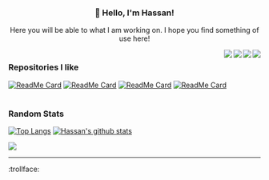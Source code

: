 <h3 align="center">👋 Hello, I'm Hassan!</h3>
<p align="center">Here you will be able to what I am working on. I hope you find something of use here!</p>

<a href="mailto:hassanjaved186@gmail.com"><img src="https://img.shields.io/badge/Gmail-D14836?style=for-the-badge&logo=gmail&logoColor=white" align=right></a><a href="https://www.linkedin.com/in/hassanjaved186/"><img src="https://img.shields.io/badge/LinkedIn-0077B5?style=for-the-badge&logo=linkedin&logoColor=white" align=right></a><a href="https://www.youtube.com/@divizn"><img src="https://img.shields.io/badge/YouTube-FF0000?style=for-the-badge&logo=youtube&logoColor=white" align=right></a><a href="https://portfolio.hassanj.dev"><img src="https://img.shields.io/badge/portfolio-0A0A0A?style=for-the-badge&logo=dev.to&logoColor=white" align=right></a> 

#

### Repositories I like

[![ReadMe Card](https://readme-stats-divizns-projects.vercel.app/api/pin/?username=divizn&repo=discord-spotify-bot&hide_border=true&theme=dark&bg_color=00000000)](https://github.com/divizn/discord-spotify-bot)
[![ReadMe Card](https://readme-stats-divizns-projects.vercel.app/api/pin/?username=divizn&repo=tcp-message-passing&hide_border=true&bg_color=00000000&theme=dark)](https://github.com/divizn/tcp-message-passing)
[![ReadMe Card](https://readme-stats-divizns-projects.vercel.app/api/pin/?username=divizn&repo=word-similarity&hide_border=true&bg_color=00000000&theme=dark)](https://github.com/divizn/word-similarity)
[![ReadMe Card](https://readme-stats-divizns-projects.vercel.app/api/pin/?username=divizn&repo=discord-app-rust&hide_border=true&bg_color=00000000&theme=dark)](https://github.com/divizn/discord-app-rust/)

#

### Random Stats

[![Top Langs](https://readme-stats-divizns-projects.vercel.app/api/top-langs/?username=divizn&layout=donut&langs_count=6&exclude_repo=readme-stats,ai-assignments,legacy-portfolio-site&theme=cobalt&hide_border=true&bg_color=00000000)](https://github.com/anuraghazra/github-readme-stats)
[![Hassan's github stats](https://readme-stats-divizns-projects.vercel.app/api?username=divizn&line_height=30&text_bold=false&count_private=true&hide_border=true&theme=cobalt&show_icons=true&bg_color=00000000)](https://github.com/anuraghazra/github-readme-stats) 

![](https://komarev.com/ghpvc/?username=divizn)

---

:trollface:
